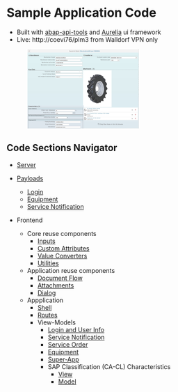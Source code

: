 # Sample Application Code

- Built with [abap-api-tools](https://github.com/SAP/fundamental-tools) and [Aurelia](https://aurelia.io/) ui framework
- Live: http://coevi76/plm3 from Walldorf VPN only

<a href="http://coevi76/plm3" style="margin-left: 3rem">
  <img src="assets/Equipment.jpg" alt="Fundamental Library App" width="256"/>
</a>

## Code Sections Navigator

- [Server](server/serve.py)

- [Payloads](http-payloads)

  - [Login](http-payloads/login)
  - [Equipment](http-payloads/equipment)
  - [Service Notification](http-payloads/service_notification)

- Frontend

  - Core reuse components
    - [Inputs](client/src/resources/elements/inputs)
    - [Custom Attributes](client/src/resources/attributes)
    - [Value Converters](client/src/resources/value-converters)
    - [Utilities](client/src/resources/utils)
  - Application reuse components
    - [Document Flow](client/src/reuse/docflow)
    - [Attachments](client/src/reuse/attachments)
    - [Dialog](client/src/reuse/dialog)
  - Appplication
    - [Shell](client/src/plm/shell)
    - [Routes](client/src/plm/app.js)
    - View-Models
      - [Login and User Info](client/src/login)
      - [Service Notification](client/src/plm/service-notification)
      - [Service Order](client/src/plm/service-order)
      - [Equipment](client/src/plm/equipment)
      - [Super-App](client/src/plm/super-app)
      - SAP Classification (CA-CL) Characteristics
        - [View](client/src/plm/equipment/view.html#L124)
        - [Model](client/src/plm/equipment/model.js#L86)
